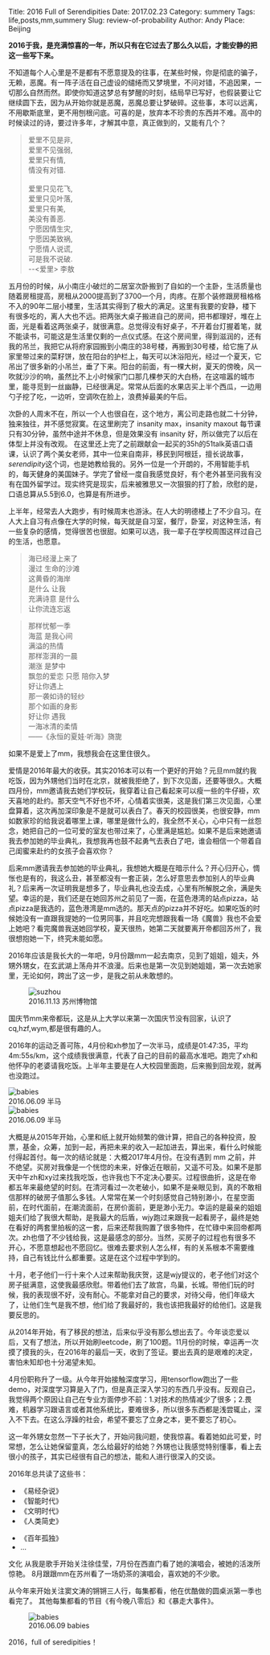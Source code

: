 Title: 2016 Full of Serendipities
Date: 2017.02.23
Category: summery
Tags: life,posts,mm,summery
Slug: review-of-probability
Author: Andy
Place: Beijing

**2016于我，是充满惊喜的一年，所以只有在它过去了那么久以后，才能安静的把这一些写下来。**

不知道每个人心里是不是都有不愿意提及的往事，在某些时候，你是彻底的骗子，无赖，恶魔。有一阵子活在自己虚设的缱绻而又梦境里，不问对错，不追因果，一切那么自然而然。即使你知道这梦总有梦醒的时刻，结局早已写好，也假装要让它继续圆下去，因为从开始你就是恶魔，恶魔总要让梦破碎。这些事，本可以远离，不用歇斯底里，更不用刨根问底。可喜的是，放弃本不珍贵的东西并不难。高中的时候读过的诗，要过许多年，才解其中意，真正做到的，又能有几个？

>爱里不见是非,<br>
>爱里不见强弱,<br>
>爱里只有情,<br>
>情没有对错.<br><br>
>爱里只见花飞,<br>
>爱里只见叶落,<br>
>爱里只有美,<br>
>美没有善恶.<br>
>宁愿因情生灾,<br>
>宁愿因美致祸,<br>
>宁愿情人说谎,<br>
>可是我不说破.<br>
>--<爱里> 李敖

五月份的时候，从小南庄小破烂的二居室次卧搬到了自如的一个主卧，生活质量也随着房租提高，房租从2000提高到了3700一个月，肉疼。在那个装修跟房租格格不入的90年二层小楼里，生活其实得到了极大的满足。这里有我要的安静，楼下有很多吃的，离人大也不远。把两张大桌子搬进自己的房间，把书都理好，堆在上面，光是看着这两张桌子，就很满意。总觉得没有好桌子，不开着台灯握着笔，就不能读书，可能这是生活里仅剩的一点仪式感。在这个房间里，得到滋润的，还有我的吊兰，我把它从将府家园搬到小南庄的38号楼，再搬到30号楼，给它施了从家里带过来的菜籽饼，放在阳台的护栏上，每天可以沐浴阳光，经过一个夏天，它吊出了很多新的小吊兰，垂了下来。阳台的前面，有一棵大树，夏天的傍晚，风一吹就沙沙的响，虽然比不上小时候家门口那几棵参天的大白杨，在这喧嚣的城市里，能寻觅到一丝幽静，已经很满足。常常从后面的水果店买上半个西瓜，一边用勺子挖了吃，一边听，空调吹在脸上，浪费掉最美的午后。

次卧的人周末不在，所以一个人也很自在，这个地方，离公司走路也就二十分钟，独来独往，并不感觉寂寞。在这里刷完了 insanity max，insanity maxout 每节课只有30分钟，虽然中途并不休息，但是效果没有 insanity 好，所以做完了以后在体型上并没有改观。 在这里还上完了之前跟献会一起买的35h的51talk英语口语课，认识了两个美女老师，其中一位来自南非，移民到阿根廷，擅长说故事，*serendipity*这个词，也是她教给我的。另外一位是一个开朗的，不用智能手机的，每天健身的美国妹子。学完了曾经一度自我感觉良好，有个老外甚至问我有没有在国外留学过。现实终究是现实，后来被雅思又一次狠狠的打了脸，欣慰的是，口语总算从5.5到6.0，也算是有所进步。

上半年，经常去人大跑步，有时候周末也游泳。在人大的明德楼上了不少自习。在人大上自习有点像在大学的时候，每天就是自习室，餐厅，卧室，对这种生活，有一些复杂的感情，觉得很苦也很甜。如果可以选，我一辈子在学校周围这样过自己的生活，也愿意。


>海已经漫上来了  
>漫过 生命的沙滩  
>这黄昏的海岸  
>是什么 让我  
>充满诗意 是什么   
>让你流连忘返

>那样忧郁一季  
>海蓝 是我心间  
>满溢的热情  
>那样澎湃的一晨  
>潮涨 是梦中  
>飘忽的爱恋 
>只愿 陪你入梦  
>好让你遇上  
>那一袭如诗的轻纱  
>那个如画的身影  
>好让你 遇我  
>一海冰清的柔情  
>——《永恒的夏娃·听海》旖旎

如果不是爱上了mm，我想我会在这里住很久。

爱情是2016年最大的收获。其实2016本可以有一个更好的开始？元旦mm就约我吃饭，因为外甥他们当时在北京，就被我拒绝了，到下次见面，还要等很久。大概四月份，mm邀请我去她们学校玩，我穿着让自己看起来可以瘦一些的牛仔褂，欢天喜地的赴约。那天空气不好也不坏，心情着实很美，这是我们第三次见面，心里盘算着，这次再加深印象是不是就可以表白了。春天的校园很美，也很安静，mm如数家珍的给我说着哪里上课，哪里是做什么的，我全然不关心，心中只有一丝怨念，她把自己的一位可爱的室友也带过来了，心里满是尴尬。如果不是后来她邀请我去参加她的毕业典礼，我想我再也鼓不起勇气去表白了吧，谁会相信一个带着自己闺蜜来赴约的女孩子会喜欢你？

后来mm邀请我去参加她的毕业典礼，我想她大概是在暗示什么？开心归开心，惆怅也是有的，我这么丑，甚至都没有一套正装，怎么好意思去参加别人的毕业典礼？后来再一次证明我是想多了，毕业典礼也没去成，心里有所解脱之余，满是失望。幸运的是，我们还是在她回苏州之前见了一面，在蓝色港湾的站点pizza，站点pizza是我选的，蓝色港湾是mm选的。那天点的pizza并不好吃。如果吃饭的时候她没有一直跟我提她的一位男同事，并且吃完想跟我看一场《魔兽》我也不会爱上她吧？看完魔兽我送她回学校，夏天很热，她第二天就要离开帝都回苏州了，我很想抱她一下，终究未能如愿。

2016年应该是我长大的一年吧，9月份跟mm一起去南京，见到了姐姐，姐夫，外甥外甥女，在玄武湖上荡舟并不浪漫。后来也是第一次见到她姐姐，第一次去她家里，无论如何，跨出了这一步，是我之前从未敢想的。

<figure>
    <img src="/static/images/2016.11.13_su_zhou.jpg" alt="suzhou" class="img-responsive carousel-inner img-rounded center-block"/>
    <div class="caption">2016.11.13 苏州博物馆</div>
</figure>

国庆节mm来帝都玩，这是从上大学以来第一次国庆节没有回家，认识了cq,hzf,wym,都是很有趣的人。

2016年的运动乏善可陈，4月份和xh参加了一次半马，成绩是01:47:35，平均4m:55s/km，这个成绩我很满意，代表了自己的目前的最高水准吧。跑完了xh和他怀孕的老婆请我吃饭。上半年主要是在人大校园里面跑，后来搬到回龙观，就再也没跑过。
 <div class="figure"> 
        <img src="/static/images/2016.04.17_half_marathon.jpg" alt="babies" class="carousel-inner  img-rounded img-responsive center-block"/>
        <div class="caption">2016.06.09 半马</div>
         <img src="/static/images/2016.04.17_half_marathon_record.png" alt="babies" class="carousel-inner  img-rounded img-responsive center-block"/>
        <div class="caption">2016.06.09 半马</div>
</div>

大概是从2015年开始，心里和纸上就开始频繁的做计算，把自己的各种投资，股票，基金，众筹，加到一起，再把未来的收入一起加进去，算出来，看什么时候能付得起首付。每一次的结论就是：大概2017年4月份。在没有遇到 mm 之前，并不绝望。买房对我像是一个恍惚的未来，好像近在眼前，又遥不可及。如果不是那天中午zh和xy过来找我吃饭，也许我也下不定决心要买。过程很曲折，这是在帝都五年来最绝望的时刻。在清河看过一次老破小，如果不是亲眼见到，真的不敢相信那样的破房子值那么多钱。人常常在某一个时刻感觉自己特别渺小，在星空面前，在时代面前，在潮流面前，在房价面前，更是渺小无力。幸运的是最亲的姐姐姐夫们给了我很大帮助，是我最大的后盾，wjy跑过来跟我一起看房子，最终是她在看好的两套里拍板的这一套，后来还帮我购置了很多物件，在忙碌中来回帝都两次。zh也借了不少钱给我，这是最感念的部分。当然，买房子的过程也有很多不开心，不愿意想起也不愿回忆。很难去要求别人怎么样，有的关系根本不需要维持，自己有钱比什么都重要。这是在这个过程中学到的。

十月，老子他们一行十来个人过来帮助我庆贺，这是wjy提议的，老子他们对这个房子挺满意，这使我最感欣慰。带着他们去了故宫，鸟巢，长城。带他们玩的时候，我的表现很不好，没有耐心。不能拿对自己的要求，对待父母，他们年级大了，让他们生气是我不想，他们给了我最好的，我也该把我最好的给他们。这是我要反思的。

从2014年开始，有了移民的想法，后来似乎没有那么想出去了。今年谈恋爱以后，又有了想法，所以开始刷leetcode，刷了100题。11月份的时候，幸运再一次摸了摸我的头，在2016年的最后一天，收到了签证。要出去真的是艰难的决定，害怕未知却也十分渴望未知。

4月份职称升了一级。从今年开始接触深度学习，用tensorflow跑出了一些demo，对深度学习算是入了门，但是真正深入学习的东西几乎没有。反观自己，我觉得两个原因让自己在专业方面停步不前：1.对技术的热情减少了很多；2.畏难，机器学习跟语言或者其他系统比，要难很多，所以很多东西都是浅尝辄止，深入不下去。在这么浮躁的社会，希望不要忘了立身之本，更不要忘了初心。

这一年外甥女忽然一下子长大了，开始问我问题，使我惊喜。看着她如此可爱，时常想，怎么让她保留童真，怎么给最好的给她？外甥也让我感觉特别懂事，看上去很小的孩子，其实已经很有自己的想法，能和人进行很深入的交谈。

2016年总共读了这些书：
- 《易经杂说》
- 《智能时代》
- 《文明时代》
- 《人类简史》
* 《百年孤独》
* ...

文化
从我是歌手开始关注徐佳莹，7月份在西直门看了她的演唱会，被她的活泼所惊艳。
8月跟跟mm在苏州看了一场奶茶的演唱会，喜欢她的不少歌。

从今年来开始关注窦文涛的锵锵三人行，每集都看，他在优酷做的圆桌派第一季也看完了。
其他每集都看的节目《有今晚八零后》和《暴走大事件》。

<div class="row">
    <div class="col-sm-4  col-sm-offset-4">
    <figure>
        <img src="/static/images/2016.06.09_babies.jpg" alt="babies" class="carousel-inner  img-rounded img-responsive center-block"/>
        <div class="caption">2016.06.09 babies</div>
    </figure>
    </div>
</div>

2016，full of seredipities！


